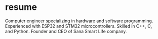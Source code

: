 # resume
Computer engineer specializing in hardware and software programming. Experienced with ESP32 and STM32 microcontrollers. Skilled in C++, C, and Python. Founder and CEO of Sana Smart Life company.
